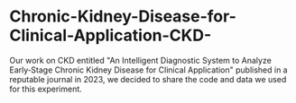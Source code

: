 # Chronic-Kidney-Disease-for-Clinical-Application-CKD-
Our work on CKD entitled "An Intelligent Diagnostic System to Analyze Early‐Stage Chronic Kidney Disease for Clinical Application" published in a reputable journal in 2023, we decided to share the code and data we used for this experiment.
